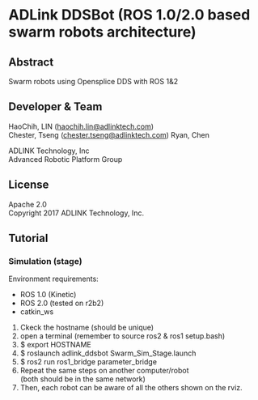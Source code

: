 # ADLink DDSBot (ROS 1.0/2.0 based swarm robots architecture)   

## Abstract  
Swarm robots using Opensplice DDS with ROS 1&2  
  
## Developer & Team
HaoChih, LIN (haochih.lin@adlinktech.com)  
Chester, Tseng (chester.tseng@adlinktech.com)
Ryan, Chen 
  
ADLINK Technology, Inc  
Advanced Robotic Platform Group  

## License
Apache 2.0  
Copyright 2017 ADLINK Technology, Inc.  

## Tutorial
### Simulation (stage)
Environment requirements:  
* ROS 1.0 (Kinetic)  
* ROS 2.0 (tested on r2b2)  
* catkin_ws  
  
1. Ckeck the hostname (should be unique)  
2. open a terminal (remember to source ros2 & ros1 setup.bash)  
3. $ export HOSTNAME
4. $ roslaunch adlink_ddsbot Swarm_Sim_Stage.launch  
5. $ ros2 run ros1_bridge parameter_bridge  
6. Repeat the same steps on another computer/robot   
(both should be in the same network)  
7. Then, each robot can be aware of all the others shown on the rviz.





